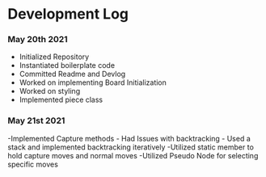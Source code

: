 # Development Log

### May 20th 2021

- Initialized Repository
- Instantiated boilerplate code 
- Committed Readme and Devlog
- Worked on implementing Board Initialization
- Worked on styling
- Implemented piece class 

### May 21st 2021

-Implemented Capture methods
    - Had Issues with backtracking
    - Used a stack and implemented backtracking iteratively
-Utilized static member to hold capture moves and normal moves
-Utilized Pseudo Node for selecting specific moves